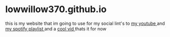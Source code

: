 # lowwillow370.github.io
this is my website that im going to use for my social
lint's to
<a href="https://www.youtube.com/@low_willow"> my youtube </a>
and
<a href="https://open.spotify.com/playlist/5PmaJ9bVLkZrhEamwFR80k?si=a07f87529a7e4c1b"> my spotify playlist </a>
and a
<a href="https://www.youtube.com/watch?v=dQw4w9WgXcQ&ab_channel=RickAstley"> cool vid </a>
thats it for now
